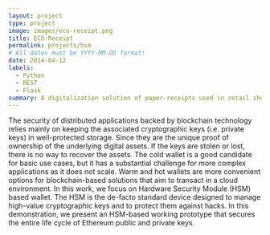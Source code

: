 ```yaml
---
layout: project
type: project
image: images/eco-receipt.png
title: ECO-Receipt
permalink: projects/hsm
# All dates must be YYYY-MM-DD format!
date: 2014-04-12
labels:
  - Python
  - REST
  - Flask
summary: A digitalization solution of paper-receipts used in retail shops. Developed using
---
```


The security of distributed applications backed by blockchain technology relies mainly on keeping the associated cryptographic keys (i.e. private keys) in well-protected storage. Since they are the unique proof of ownership of the underlying digital assets. If the keys are stolen or lost, there is no way
to recover the assets. The cold wallet is a good candidate for basic use cases, but it has a substantial challenge for more
complex applications as it does not scale. Warm and hot wallets are more convenient options for blockchain-based solutions that
aim to transact in a cloud environment. In this work, we focus on Hardware Security Module (HSM) based wallet. The HSM
is the de-facto standard device designed to manage high-value cryptographic keys and to protect them against hacks. In this
demonstration, we present an HSM-based working prototype that secures the entire life cycle of Ethereum public and private keys.

<div class="ui embed" data-url="https://www.youtube.com/watch?v=R0_-ZKoEGn8" data-placeholder="/images/demo.png"></div>


